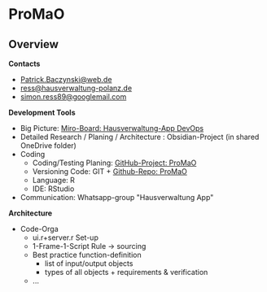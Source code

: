 # ProMaO

## Overview
**Contacts**
- Patrick.Baczynski@web.de
- ress@hausverwaltung-polanz.de
- simon.ress89@googlemail.com

**Development Tools**
- Big Picture: [Miro-Board: Hausverwaltung-App DevOps](https://miro.com/app/board/uXjVORwGl4M=/)
- Detailed Research / Planing / Architecture : Obsidian-Project (in shared OneDrive folder)
- Coding
  - Coding/Testing Planing: [GitHub-Project: ProMaO](https://github.com/users/SimonRess/projects/3)
  - Versioning Code: GIT + [Github-Repo: ProMaO](https://github.com/SimonRess/ProMaO)
  - Language: R
  - IDE: RStudio
- Communication: Whatsapp-group "Hausverwaltung App"

**Architecture**
- Code-Orga
  - ui.r+server.r Set-up
  - 1-Frame-1-Script Rule -> sourcing
  - Best practice function-definition
    - list of input/output objects
    - types of all objects + requirements & verification
  - ...


